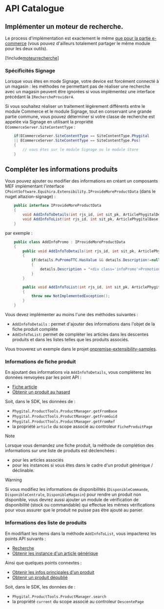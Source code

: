 # API Catalogue

## Implémenter un moteur de recherche.

Le process d'implémentation est exactement le même [que pour la partie e-commerce](../../ecommerce/extensibility/code/business/recherche.md) (vous pouvez d'ailleurs totalement partager le même module pour les deux outils).

[!include[moteurrecherche](../../ecommerce/extensibility/code/business/moteurrecherche.partial.md)]

### Spécificités Signage

Lorsque vous êtes en mode Signage, votre device est forcément connecté à un magasin : les méthodes ne permettant pas de réaliser une recherche avec un magasin peuvent être ignorées si vous implémentez une interface précédant la `IRechercheProvider4`.

Si vous souhaitez réaliser un traitement légèrement différents entre le module Commerce et le module Signage, tout en conservant une grande partie commune, vous pouvez déterminer si votre classe de recherche est appelée via Signage en utilisant la propriété `ECommerceServer.SiteContentType` :

```csharp
    if(ECommerceServer.SiteContentType == SiteContentType.Phygital
    || ECommerceServer.SiteContentType == SiteContentType.Pos)
    {
        // vous êtes sur le module Signage ou le module Store
    }
```

## Compléter les informations produits

Vous pouvez ajouter ou modifier des informations en créant un composants MEF implémentant l'interface `CPointSoftware.Equihira.Extensibility.IProvideMoreProductData` (dans le nuget altazion-signage) :

```csharp
    public interface IProvideMoreProductData
    {
        void AddInfoToDetails(int rjs_id, int sit_pk, ArticlePhygitalDetail details);
        void AddInfoToList(int rjs_id, int sit_pk, ArticlePhygitalBase[] items);
    }
```

par exemple :

```csharp
    public class AddInfoPromo : IProvideMoreProductData
    {
        public void AddInfoToDetails(int rjs_id, int sit_pk, ArticlePhygitalDetail details)
        {
            if(details.PuPromoTTC.HasValue && details.Description!=null)
            {
                details.Description = "<div class='infoPromo'>Promotion exceptionnelle !</div>" + details.Description;
            }
        }

        public void AddInfoToList(int rjs_id, int sit_pk, ArticlePhygitalBase[] items)
        {
            throw new NotImplementedException();
        }
    }

```

Vous devez implémenter au moins l'une des méthodes suivantes :

- `AddInfoToDetails` : permet d'ajouter des informations dans l'objet de la fiche produit complète
- `AddInfoToList`: permet de compléter les articles dans les descentes produits et dans les listes telles que les produits associés.

Vous trouverez un exemple dans le projet [onpremise-extensibility-samples](https://github.com/altazion/onpremise-extensibility-samples).

### Informations de fiche produit

En ajoutant des informations via `AddInfoToDetails`, vous compléterez les données renvoyées par les point API :

- [Fiche article](https://www.altazion.dev/hub/api/phygital/catalogue/articles.html#span-idfichearticlefiche-articlespan)
- [Obtenir un produit au hasard](https://www.altazion.dev/hub/api/phygital/catalogue/articles.html#span-idfichearticleauhasardobtenir-un-article-au-hasardspan)

Soit, dans le SDK, les données de :

- `Phygital.ProductTools.ProductManager.getFromBase`
- `Phygital.ProductTools.ProductManager.getFromGuid`
- `Phygital.ProductTools.ProductManager.getFromRef`
- la propriété `article` du scope associé au controleur `FicheProduitPage`

> [!NOTE]
> Lorsque vous demandez une fiche produit, la méthode de complétion des informations sur une liste de produits est déclenchées :
> - pour les articles associés
> - pour les instances si vous êtes dans le cadre d'un produit générique / déclinable.


> [!WARNING]
> Si vous modifiez les informations de disponibilités (`DisponibleCommande`, `DisponibleCentrale`, `DisponibleMagasin`) pour rendre un produit non disponible, vous devrez aussi ajouter un module de vérification de disponibilité (stock ou commandable) qui effectue les mêmes vérifications pour vous assurer que le produit ne puisse pas être ajouté au panier.

### Informations des liste de produits

En modifiant les items dans la méthode `AddInfoToList`, vous impacterez les points API suivants :

- [Recherche](https://www.altazion.dev/hub/api/phygital/catalogue/articles.html#span-idrechercherecherchespan)
- [Obtenir les instance d'un article générique](https://www.altazion.dev/hub/api/phygital/catalogue/articles.html#span-idversionsdeclinaisonsobtenir-les-versions-dun-article-g%C3%A9n%C3%A9riquespan)

Ainsi que quelques points connextes :

- [Obtenir les infos principales d'un produit](https://www.altazion.dev/hub/api/phygital/catalogue/articles.html#span-idobtenirquickobtenir-les-infos-principales-dun-produitspan)
- [Obtenir un produit dépublié](https://www.altazion.dev/hub/api/phygital/catalogue/articles.html#span-idfichearticledepubliefiche-article-d%C3%A9publi%C3%A9span)

Soit, dans le SDK, les données de :

- `Phygital.ProductTools.ProductManager.search`
- la propriété `current` du scope associé au controleur `DescentePage`
